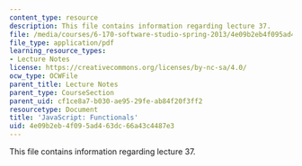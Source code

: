 ```yaml
---
content_type: resource
description: This file contains information regarding lecture 37.
file: /media/courses/6-170-software-studio-spring-2013/4e09b2eb4f095ad463dc66a43c4487e3_MIT6_170S13_37-java-func.pdf
file_type: application/pdf
learning_resource_types:
- Lecture Notes
license: https://creativecommons.org/licenses/by-nc-sa/4.0/
ocw_type: OCWFile
parent_title: Lecture Notes
parent_type: CourseSection
parent_uid: cf1ce8a7-b030-ae95-29fe-ab84f20f3ff2
resourcetype: Document
title: 'JavaScript: Functionals'
uid: 4e09b2eb-4f09-5ad4-63dc-66a43c4487e3
---
```

This file contains information regarding lecture 37.